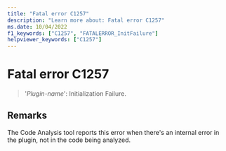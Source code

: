 ```yaml
---
title: "Fatal error C1257"
description: "Learn more about: Fatal error C1257"
ms.date: 10/04/2022
f1_keywords: ["C1257", "FATALERROR_InitFailure"]
helpviewer_keywords: ["C1257"]
---
```

# Fatal error C1257

> '*Plugin-name*': Initialization Failure.

## Remarks

The Code Analysis tool reports this error when there's an internal error in the plugin, not in the code being analyzed.

